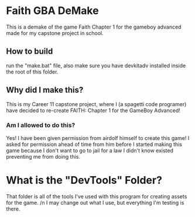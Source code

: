 <h1>Faith GBA DeMake</h1>
<p>This is a demake of the game Faith Chapter 1 for the gameboy advanced made for my capstone project in school.</p>

<h2>How to build</h2>

<p>run the "make.bat" file, also make sure you have devkitadv installed inside the root of this folder.</p>

<h2>Why did I make this?</h2>
<p>This is my Career 11 capstone project, where I (a spagetti code programer) have decided to re-create FAITH: Chapter 1 for the GameBoy Advanced!</p>

<h3>Am I allowed to do this?</h3>
<p>Yes! I have been given permission from airdolf himself to create this game! I asked for permission ahead of time from him before I started making this game because I don't want to go to jail for a law I didn't know existed preventing me from doing this.</p>

<h1>What is the "DevTools" Folder?</h1>
<p>That folder is all of the tools I've used with this program for creating assets for the game. /n I may change out what I use, but everything I'm testing is there.</p>